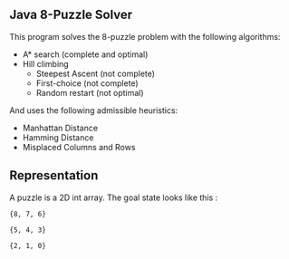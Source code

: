 ## Java 8-Puzzle Solver

This program solves the 8-puzzle problem with the following algorithms: 

- A* search (complete and optimal)
- Hill climbing
	- Steepest Ascent (not complete)
	- First-choice (not complete)
	- Random restart (not optimal)

And uses the following admissible heuristics: 

- Manhattan Distance
- Hamming Distance
- Misplaced Columns and Rows

## Representation

A puzzle is a 2D int array. The goal state looks like this
:

	{8, 7, 6}

	{5, 4, 3}

	{2, 1, 0}

